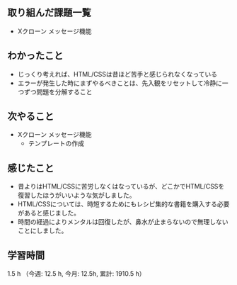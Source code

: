 ## 取り組んだ課題一覧
- Xクローン メッセージ機能

## わかったこと
- じっくり考えれば、HTML/CSSは昔ほど苦手と感じられなくなっている
- エラーが発生した時にまずやるべきことは、先入観をリセットして冷静に一つずつ問題を分解すること    
          
## 次やること
- Xクローン メッセージ機能
    - テンプレートの作成
    
## 感じたこと
- 昔よりはHTML/CSSに苦労しなくはなっているが、どこかでHTML/CSSを復習したほうがいいような気がしました。
- HTML/CSSについては、時短するためにもレシピ集的な書籍を購入する必要があると感じました。
- 時間の経過によりメンタルは回復したが、鼻水が止まらないので無理しないことにしました。        

## 学習時間
1.5 h （今週: 12.5 h, 今月: 12.5h, 累計: 1910.5 h）
